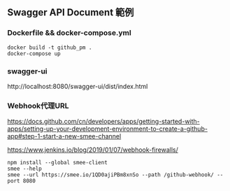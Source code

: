 ## Swagger API Document 範例


### Dockerfile && docker-compose.yml
```
docker build -t github_pm .
docker-compose up
```


### swagger-ui


http://localhost:8080/swagger-ui/dist/index.html
<br>

### Webhook代理URL

https://docs.github.com/cn/developers/apps/getting-started-with-apps/setting-up-your-development-environment-to-create-a-github-app#step-1-start-a-new-smee-channel
<br>

https://www.jenkins.io/blog/2019/01/07/webhook-firewalls/
<br>
```
npm install --global smee-client
smee --help
smee --url https://smee.io/1QD0ajiPBm8xnSo --path /github-webhook/ --port 8080
```

